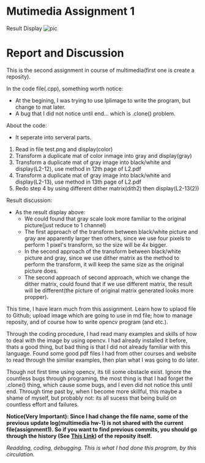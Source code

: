 # Mutimedia Assignment 1

Result Display
![pic]( https://user-images.githubusercontent.com/33059129/32145240-0aef582a-bd00-11e7-933d-a9eaf434a357.PNG "Test Title")

# Report and Discussion
This is the second assignment in course of multimedia(first one is create a reposity).

In the code file(.cpp), something worth notice:
* At the begining, I was trying to use Iplimage to write the program, but change to mat later.
* A bug that I did not notice until end... which is .clone() problem.

About the code:
* It seperate into serveral parts.
1. Read in file test.png and display(color)
2. Transform a duplicate mat of color inmage into gray and display(gray)
3. Transform a duplicate mat of gray image into black/white and display(L2-12), use method in 12th page of L2.pdf
4. Transform a duplicate mat of gray image into black/white and display(L2-13), use method in 13th page of L2.pdf
5. Redo step 4 by using different dither matrix(dith2) then display(L2-13(2))

Result discussion:
* As the result display above:
  * We could found that gray scale look more familiar to the original picture(just reduce to 1 channel)
  * The first approach of the transform between black/white picture and gray are apparently larger then others, since
    we use four pixels to perform 1 pixel's transform, so the size will be 4x bigger.
  * In the second approach of the transform between black/white picture and gray, since we use dither matrix as the method
    to perform the transform, it will keep the same size as the original picture does.
  * The second approach of second approach, which we change the dither matrix, could found that if we use different matrix, the result
    will be different(the picture of original matrix generated looks more propper).
 
This time, I have learn much from this assignment. Learn how to uplaod file to Github; upload image which are going to use
in md file; how to manage reposity, and of course how to write opencv program (and etc.).

Through the coding procedure, I had read many examples and skills of how to deal with the image by using opencv. I had already installed
it before, thats a good thing, but bad thing is that I did not already familiar with this language. Found some good pdf files I had from
other courses and website to read through the similiar examples, then plan what I was going to do later.

Though not first time using opencv, its till some obstacle exist. Ignore the countless bugs through programing, the most thing is that
I had forget the .clone() thing, which cause some bugs, and I even did not notice this until end. Through time past by, when I become more skillful, this maybe a shame of myself, but probably not: its all sucess that being build on
countless effort and failures.

**Notice(Very Important): Since I had change the file name, some of the previous update log(multimedia hw-1) is not shared with the current file(assignment1). So if you want to find previous commits, you should go through the history (See [This Link](https://github.com/ndhu410421304/MM2017FALL/commits/master "History of the reposity"))
of the reposity itself.**

*Readding, coding, debugging. This is what I had done this program, by this circulation.*

